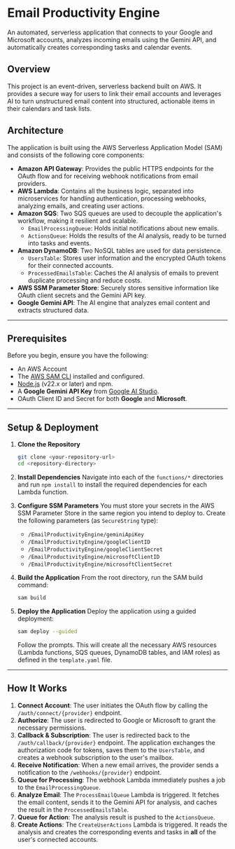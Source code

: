 # Email Productivity Engine

An automated, serverless application that connects to your Google and Microsoft accounts, analyzes incoming emails using the Gemini API, and automatically creates corresponding tasks and calendar events.

## Overview

This project is an event-driven, serverless backend built on AWS. It provides a secure way for users to link their email accounts and leverages AI to turn unstructured email content into structured, actionable items in their calendars and task lists.

## Architecture

The application is built using the AWS Serverless Application Model (SAM) and consists of the following core components:

- **Amazon API Gateway**: Provides the public HTTPS endpoints for the OAuth flow and for receiving webhook notifications from email providers.
- **AWS Lambda**: Contains all the business logic, separated into microservices for handling authentication, processing webhooks, analyzing emails, and creating user actions.
- **Amazon SQS**: Two SQS queues are used to decouple the application's workflow, making it resilient and scalable.
  - `EmailProcessingQueue`: Holds initial notifications about new emails.
  - `ActionsQueue`: Holds the results of the AI analysis, ready to be turned into tasks and events.
- **Amazon DynamoDB**: Two NoSQL tables are used for data persistence.
  - `UsersTable`: Stores user information and the encrypted OAuth tokens for their connected accounts.
  - `ProcessedEmailsTable`: Caches the AI analysis of emails to prevent duplicate processing and reduce costs.
- **AWS SSM Parameter Store**: Securely stores sensitive information like OAuth client secrets and the Gemini API key.
- **Google Gemini API**: The AI engine that analyzes email content and extracts structured data.

---

## Prerequisites

Before you begin, ensure you have the following:

- An AWS Account
- The [AWS SAM CLI](https://docs.aws.amazon.com/serverless-application-model/latest/developerguide/serverless-sam-cli-install.html) installed and configured.
- [Node.js](https://nodejs.org/) (v22.x or later) and npm.
- A **Google Gemini API Key** from [Google AI Studio](https://aistudio.google.com/).
- OAuth Client ID and Secret for both **Google** and **Microsoft**.

---

## Setup & Deployment

1.  **Clone the Repository**
    ```bash
    git clone <your-repository-url>
    cd <repository-directory>
    ```

2.  **Install Dependencies**
    Navigate into each of the `functions/*` directories and run `npm install` to install the required dependencies for each Lambda function.

3.  **Configure SSM Parameters**
    You must store your secrets in the AWS SSM Parameter Store in the same region you intend to deploy to. Create the following parameters (as `SecureString` type):

    - `/EmailProductivityEngine/geminiApiKey`
    - `/EmailProductivityEngine/googleClientID`
    - `/EmailProductivityEngine/googleClientSecret`
    - `/EmailProductivityEngine/microsoftClientID`
    - `/EmailProductivityEngine/microsoftClientSecret`

4.  **Build the Application**
    From the root directory, run the SAM build command:
    ```bash
    sam build
    ```

5.  **Deploy the Application**
    Deploy the application using a guided deployment:
    ```bash
    sam deploy --guided
    ```
    Follow the prompts. This will create all the necessary AWS resources (Lambda functions, SQS queues, DynamoDB tables, and IAM roles) as defined in the `template.yaml` file.

---

## How It Works

1.  **Connect Account**: The user initiates the OAuth flow by calling the `/auth/connect/{provider}` endpoint.
2.  **Authorize**: The user is redirected to Google or Microsoft to grant the necessary permissions.
3.  **Callback & Subscription**: The user is redirected back to the `/auth/callback/{provider}` endpoint. The application exchanges the authorization code for tokens, saves them to the `UsersTable`, and creates a webhook subscription to the user's mailbox.
4.  **Receive Notification**: When a new email arrives, the provider sends a notification to the `/webhooks/{provider}` endpoint.
5.  **Queue for Processing**: The webhook Lambda immediately pushes a job to the `EmailProcessingQueue`.
6.  **Analyze Email**: The `ProcessEmailQueue` Lambda is triggered. It fetches the email content, sends it to the Gemini API for analysis, and caches the result in the `ProcessedEmailsTable`.
7.  **Queue for Action**: The analysis result is pushed to the `ActionsQueue`.
8.  **Create Actions**: The `CreateUserActions` Lambda is triggered. It reads the analysis and creates the corresponding events and tasks in **all** of the user's connected accounts.

